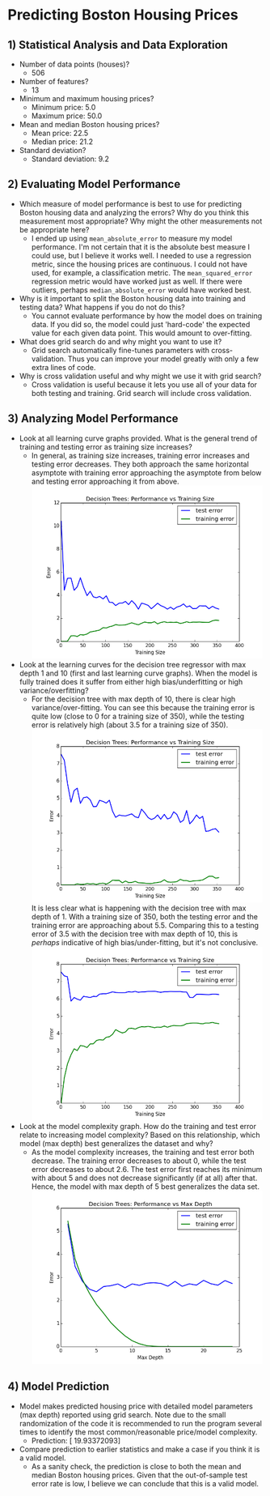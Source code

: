 # Predicting Boston Housing Prices

## 1) Statistical Analysis and Data Exploration

* Number of data points (houses)?
    - 506
* Number of features?
    - 13
* Minimum and maximum housing prices?
    - Minimum price: 5.0
    - Maximum price: 50.0
* Mean and median Boston housing prices?
    - Mean price: 22.5
    - Median price: 21.2
* Standard deviation?
    - Standard deviation: 9.2

## 2) Evaluating Model Performance

* Which measure of model performance is best to use for predicting Boston housing data and analyzing the errors? Why do you think this measurement most appropriate? Why might the other measurements not be appropriate here?
    - I ended up using `mean_absolute_error` to measure my model performance.  I'm not certain that it is the absolute best measure I could use, but I believe it works well.  I needed to use a regression metric, since the housing prices are continuous.  I could not have used, for example, a classification metric.  The `mean_squared_error` regression metric would have worked just as well.  If there were outliers, perhaps `median_absolute_error` would have worked best.
* Why is it important to split the Boston housing data into training and testing data? What happens if you do not do this?
    - You cannot evaluate performance by how the model does on training data.  If you did so, the model could just 'hard-code' the expected value for each given data point.  This would amount to over-fitting.
* What does grid search do and why might you want to use it?
    - Grid search automatically fine-tunes parameters with cross-validation.  Thus you can improve your model greatly with only a few extra lines of code.
* Why is cross validation useful and why might we use it with grid search?
    - Cross validation is useful because it lets you use all of your data for both testing and training.  Grid search will include cross validation.

## 3) Analyzing Model Performance

* Look at all learning curve graphs provided. What is the general trend of training and testing error as training size increases?
    - In general, as training size increases, training error increases and testing error decreases.  They both approach the same horizontal asymptote with training error approaching the asymptote from below and testing error approaching it from above.  ![Training size versus error](decision_trees.png "Training size versus error")
* Look at the learning curves for the decision tree regressor with max depth 1 and 10 (first and last learning curve graphs). When the model is fully trained does it suffer from either high bias/underfitting or high variance/overfitting?
    - For the decision tree with max depth of 10, there is clear high variance/over-fitting.  You can see this because the training error is quite low (close to 0 for a training size of 350), while the testing error is relatively high (about 3.5 for a training size of 350).  ![Decision tree with max depth 10](decision_tree_with_max_depth_10.png "Decision tree with max depth 10")  
    It is less clear what is happening with the decision tree with max depth of 1.  With a training size of 350, both the testing error and the training error are approaching about 5.5.  Comparing this to a testing error of 3.5 with the decision tree with max depth of 10, this is *perhaps* indicative of high bias/under-fitting, but it's not conclusive.  ![Decision tree with max depth 1](decision_tree_with_max_depth_1.png "Decision tree with max depth 1")
* Look at the model complexity graph. How do the training and test error relate to increasing model complexity? Based on this relationship, which model (max depth) best generalizes the dataset and why?
    - As the model complexity increases, the training and test error both decrease.  The training error decreases to about 0, while the test error decreases to about 2.6.  The test error first reaches its minimum with about 5 and does not decrease significantly (if at all) after that.  Hence, the model with max depth of 5 best generalizes the data set.  ![Model complexity graph](model_complexity_graph.png "Model complexity graph")

## 4) Model Prediction

* Model makes predicted housing price with detailed model parameters (max depth) reported using grid search. Note due to the small randomization of the code it is recommended to run the program several times to identify the most common/reasonable price/model complexity.
    - Prediction: [ 19.93372093]
* Compare prediction to earlier statistics and make a case if you think it is a valid model.
    - As a sanity check, the prediction is close to both the mean and median Boston housing prices.  Given that the out-of-sample test error rate is low, I believe we can conclude that this is a valid model.